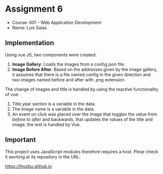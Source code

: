 # Assignment 6
- Course: 601 - Web Application Development
- Name: Luis Salas

## Implementation
Using vue JS, two components were created:
1. **Image Gallery**: Loads the images from a config.json file.
2. **Image Before After**: Based on the addresses given by the image gallery, it assumes that there is a file named config in the given direction and two images named before and after with .png extension.

The change of images and title is handled by using the reactive functionality of vue:
1. Title year section is a variable in the data.
2. The image name is a variable in the data.
3. An event on click was placed over the image that toggles the value from *before* to *after* and backwards, that updates the values of the title and image, the rest is handled by Vue.

## Important
This project uses JavaScript modules therefore requires a host.  Plese check it working at its repository in the URL:

https://lhozbu.github.io
